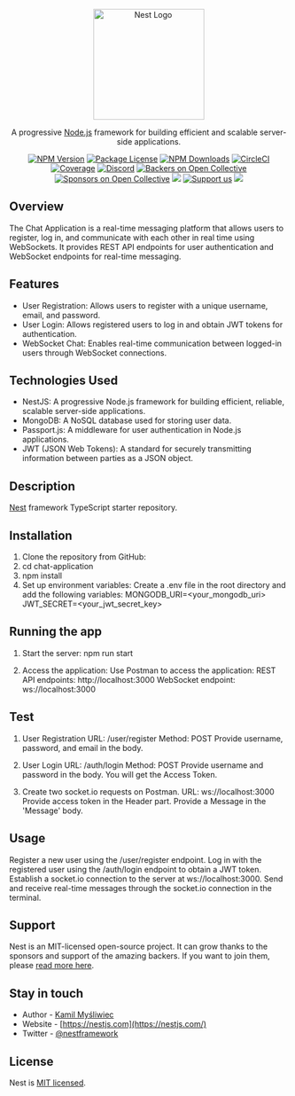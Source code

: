 <p align="center">
  <a href="http://nestjs.com/" target="blank"><img src="https://nestjs.com/img/logo-small.svg" width="200" alt="Nest Logo" /></a>
</p>

[circleci-image]: https://img.shields.io/circleci/build/github/nestjs/nest/master?token=abc123def456
[circleci-url]: https://circleci.com/gh/nestjs/nest

  <p align="center">A progressive <a href="http://nodejs.org" target="_blank">Node.js</a> framework for building efficient and scalable server-side applications.</p>
    <p align="center">
<a href="https://www.npmjs.com/~nestjscore" target="_blank"><img src="https://img.shields.io/npm/v/@nestjs/core.svg" alt="NPM Version" /></a>
<a href="https://www.npmjs.com/~nestjscore" target="_blank"><img src="https://img.shields.io/npm/l/@nestjs/core.svg" alt="Package License" /></a>
<a href="https://www.npmjs.com/~nestjscore" target="_blank"><img src="https://img.shields.io/npm/dm/@nestjs/common.svg" alt="NPM Downloads" /></a>
<a href="https://circleci.com/gh/nestjs/nest" target="_blank"><img src="https://img.shields.io/circleci/build/github/nestjs/nest/master" alt="CircleCI" /></a>
<a href="https://coveralls.io/github/nestjs/nest?branch=master" target="_blank"><img src="https://coveralls.io/repos/github/nestjs/nest/badge.svg?branch=master#9" alt="Coverage" /></a>
<a href="https://discord.gg/G7Qnnhy" target="_blank"><img src="https://img.shields.io/badge/discord-online-brightgreen.svg" alt="Discord"/></a>
<a href="https://opencollective.com/nest#backer" target="_blank"><img src="https://opencollective.com/nest/backers/badge.svg" alt="Backers on Open Collective" /></a>
<a href="https://opencollective.com/nest#sponsor" target="_blank"><img src="https://opencollective.com/nest/sponsors/badge.svg" alt="Sponsors on Open Collective" /></a>
  <a href="https://paypal.me/kamilmysliwiec" target="_blank"><img src="https://img.shields.io/badge/Donate-PayPal-ff3f59.svg"/></a>
    <a href="https://opencollective.com/nest#sponsor"  target="_blank"><img src="https://img.shields.io/badge/Support%20us-Open%20Collective-41B883.svg" alt="Support us"></a>
  <a href="https://twitter.com/nestframework" target="_blank"><img src="https://img.shields.io/twitter/follow/nestframework.svg?style=social&label=Follow"></a>
</p>
  <!--[![Backers on Open Collective](https://opencollective.com/nest/backers/badge.svg)](https://opencollective.com/nest#backer)
  [![Sponsors on Open Collective](https://opencollective.com/nest/sponsors/badge.svg)](https://opencollective.com/nest#sponsor)-->

## Overview
The Chat Application is a real-time messaging platform that allows users to register, log in, and communicate with each other in real time using WebSockets. It provides REST API endpoints for user authentication and WebSocket endpoints for real-time messaging.

## Features
- User Registration: Allows users to register with a unique username, email, and password.
- User Login: Allows registered users to log in and obtain JWT tokens for authentication.
- WebSocket Chat: Enables real-time communication between logged-in users through WebSocket connections.

## Technologies Used
- NestJS: A progressive Node.js framework for building efficient, reliable, scalable server-side applications.
- MongoDB: A NoSQL database used for storing user data.
- Passport.js: A middleware for user authentication in Node.js applications.
- JWT (JSON Web Tokens): A standard for securely transmitting information between parties as a JSON object.

## Description

[Nest](https://github.com/nestjs/nest) framework TypeScript starter repository.

## Installation
1) Clone the repository from GitHub:
2) cd chat-application
3) npm install
4) Set up environment variables:
        Create a .env file in the root directory and add the following variables:
          MONGODB_URI=<your_mongodb_uri>
          JWT_SECRET=<your_jwt_secret_key>


## Running the app

1) Start the server:
    npm run start

2) Access the application:
   Use Postman to access the application:
       REST API endpoints: http://localhost:3000
       WebSocket endpoint: ws://localhost:3000

## Test
1) User Registration
    URL: /user/register
    Method: POST
    Provide username, password, and email in the body.

2) User Login
    URL: /auth/login
    Method: POST
   Provide username and password in the body.
   You will get the Access Token.

3) Create two socket.io requests on Postman.
   URL: ws://localhost:3000
   Provide access token in the Header part.
   Provide a Message in the 'Message' body.


## Usage
Register a new user using the /user/register endpoint.
Log in with the registered user using the /auth/login endpoint to obtain a JWT token.
Establish a socket.io connection to the server at ws://localhost:3000.
Send and receive real-time messages through the socket.io connection in the terminal.


## Support

Nest is an MIT-licensed open-source project. It can grow thanks to the sponsors and support of the amazing backers. If you want to join them, please [read more here](https://docs.nestjs.com/support).

## Stay in touch

- Author - [Kamil Myśliwiec](https://kamilmysliwiec.com)
- Website - [https://nestjs.com](https://nestjs.com/)
- Twitter - [@nestframework](https://twitter.com/nestframework)

## License

Nest is [MIT licensed](LICENSE).
